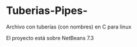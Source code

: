 Tuberias-Pipes-
=============

Archivo con tuberías (con nombres) en C para linux

El proyecto está sobre NetBeans 7.3
